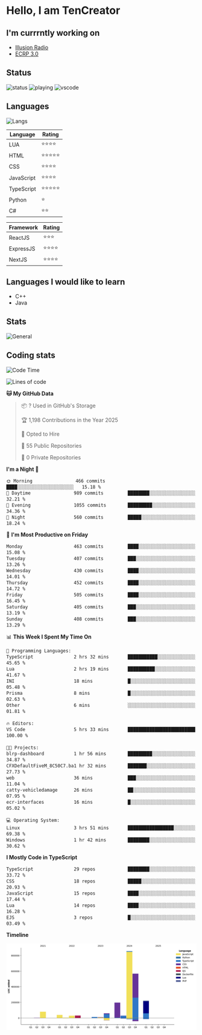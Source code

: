 # Hello, I am TenCreator

## I'm currrntly working on
- [Illusion Radio](https://illusionradio.co.uk/)
- [ECRP 3.0](http://github.com/Emerald-Coast-Roleplay/)

## Status
![status](https://api.statusbadges.me/badge/status/518334475038359555?simple=true&style=for-the-badge)
![playing](https://api.statusbadges.me/badge/playing/518334475038359555?style=for-the-badge)
![vscode](https://api.statusbadges.me/badge/vscode/518334475038359555?style=for-the-badge)

## Languages
![Langs](https://github-readme-stats.vercel.app/api/top-langs/?username=tencreator&layout=compact&theme=radical)


|Language|Rating|
|--------|------|
|LUA|⭐️⭐️⭐️⭐️|
|HTML|⭐️⭐️⭐️⭐️⭐️|
|CSS|⭐️⭐️⭐️⭐️|
|JavaScript|⭐️⭐️⭐️⭐️|
|TypeScript|⭐️⭐️⭐️⭐️⭐️|
|Python|⭐️|
|C#|⭐️⭐️ |

|Framework|Rating|
|--------|------|
|ReactJS|⭐️⭐️⭐|
|ExpressJS|⭐️⭐️⭐️⭐️|
|NextJS|⭐️⭐️⭐⭐️|

## Languages I would like to learn
- C++
- Java

## Stats
![General](https://github-readme-stats.vercel.app/api?username=tencreator&show_icons=true&theme=radical)

## Coding stats

<!--START_SECTION:waka-->
![Code Time](http://img.shields.io/badge/Code%20Time-494%20hrs%2055%20mins-blue)

![Lines of code](https://img.shields.io/badge/From%20Hello%20World%20I%27ve%20Written-2.1%20million%20lines%20of%20code-blue)

**🐱 My GitHub Data** 

> 📦 ? Used in GitHub's Storage 
 > 
> 🏆 1,198 Contributions in the Year 2025
 > 
> 💼 Opted to Hire
 > 
> 📜 55 Public Repositories 
 > 
> 🔑 0 Private Repositories 
 > 
**I'm a Night 🦉** 

```text
🌞 Morning                466 commits         ████░░░░░░░░░░░░░░░░░░░░░   15.18 % 
🌆 Daytime                989 commits         ████████░░░░░░░░░░░░░░░░░   32.21 % 
🌃 Evening                1055 commits        █████████░░░░░░░░░░░░░░░░   34.36 % 
🌙 Night                  560 commits         █████░░░░░░░░░░░░░░░░░░░░   18.24 % 
```
📅 **I'm Most Productive on Friday** 

```text
Monday                   463 commits         ████░░░░░░░░░░░░░░░░░░░░░   15.08 % 
Tuesday                  407 commits         ███░░░░░░░░░░░░░░░░░░░░░░   13.26 % 
Wednesday                430 commits         ████░░░░░░░░░░░░░░░░░░░░░   14.01 % 
Thursday                 452 commits         ████░░░░░░░░░░░░░░░░░░░░░   14.72 % 
Friday                   505 commits         ████░░░░░░░░░░░░░░░░░░░░░   16.45 % 
Saturday                 405 commits         ███░░░░░░░░░░░░░░░░░░░░░░   13.19 % 
Sunday                   408 commits         ███░░░░░░░░░░░░░░░░░░░░░░   13.29 % 
```


📊 **This Week I Spent My Time On** 

```text
💬 Programming Languages: 
TypeScript               2 hrs 32 mins       ███████████░░░░░░░░░░░░░░   45.65 % 
Lua                      2 hrs 19 mins       ██████████░░░░░░░░░░░░░░░   41.67 % 
INI                      18 mins             █░░░░░░░░░░░░░░░░░░░░░░░░   05.48 % 
Prisma                   8 mins              █░░░░░░░░░░░░░░░░░░░░░░░░   02.63 % 
Other                    6 mins              ░░░░░░░░░░░░░░░░░░░░░░░░░   01.81 % 

🔥 Editors: 
VS Code                  5 hrs 33 mins       █████████████████████████   100.00 % 

🐱‍💻 Projects: 
blrp-dashboard           1 hr 56 mins        █████████░░░░░░░░░░░░░░░░   34.87 % 
CFXDefaultFiveM_8C50C7.ba1 hr 32 mins        ███████░░░░░░░░░░░░░░░░░░   27.73 % 
web                      36 mins             ███░░░░░░░░░░░░░░░░░░░░░░   11.04 % 
catty-vehicledamage      26 mins             ██░░░░░░░░░░░░░░░░░░░░░░░   07.95 % 
ecr-interfaces           16 mins             █░░░░░░░░░░░░░░░░░░░░░░░░   05.02 % 

💻 Operating System: 
Linux                    3 hrs 51 mins       █████████████████░░░░░░░░   69.38 % 
Windows                  1 hr 42 mins        ████████░░░░░░░░░░░░░░░░░   30.62 % 
```

**I Mostly Code in TypeScript** 

```text
TypeScript               29 repos            ████████░░░░░░░░░░░░░░░░░   33.72 % 
CSS                      18 repos            █████░░░░░░░░░░░░░░░░░░░░   20.93 % 
JavaScript               15 repos            ████░░░░░░░░░░░░░░░░░░░░░   17.44 % 
Lua                      14 repos            ████░░░░░░░░░░░░░░░░░░░░░   16.28 % 
EJS                      3 repos             █░░░░░░░░░░░░░░░░░░░░░░░░   03.49 % 
```



**Timeline**

![Lines of Code chart](https://raw.githubusercontent.com/tencreator/tencreator/main/assets/bar_graph.png)


<!--END_SECTION:waka-->
